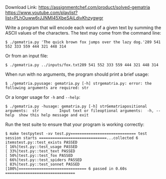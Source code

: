 Download Link: https://assignmentchef.com/product/solved-gematria
<br>
<a href="https://www.youtube.com/playlist?list=PLhOuww6rJJNMI45XbeSAiLdivKhzygwgr" rel="nofollow">https://www.youtube.com/playlist?list=PLhOuww6rJJNMI45XbeSAiLdivKhzygwgr</a>

Write a program that will encode each word of a given text by summing the ASCII values of the characters. The text may come from the command line:

<pre><code>$ ./gematria.py 'The quick brown fox jumps over the lazy dog.'289 541 552 333 559 444 321 448 314</code></pre>

Or from an input file:

<pre><code>$ ./gematria.py ../inputs/fox.txt289 541 552 333 559 444 321 448 314</code></pre>

When run with no arguments, the program should print a brief usage:

<pre><code>$ ./gematria.pyusage: gematria.py [-h] strgematria.py: error: the following arguments are required: str</code></pre>

Or a longer usage for <code>-h</code> and <code>--help</code>:

<pre><code>$ ./gematria.py -husage: gematria.py [-h] strGematriapositional arguments:  str         Input text or fileoptional arguments:  -h, --help  show this help message and exit</code></pre>

Run the test suite to ensure that your program is working correctly:

<pre><code>$ make testpytest -xv test.py============================= test session starts ==============================...collected 6 itemstest.py::test_exists PASSED                                              [ 16%]test.py::test_usage PASSED                                               [ 33%]test.py::test_text PASSED                                                [ 50%]test.py::test_fox PASSED                                                 [ 66%]test.py::test_spiders PASSED                                             [ 83%]test.py::test_sonnet PASSED                                              [100%]============================== 6 passed in 0.60s ===============================</code></pre>